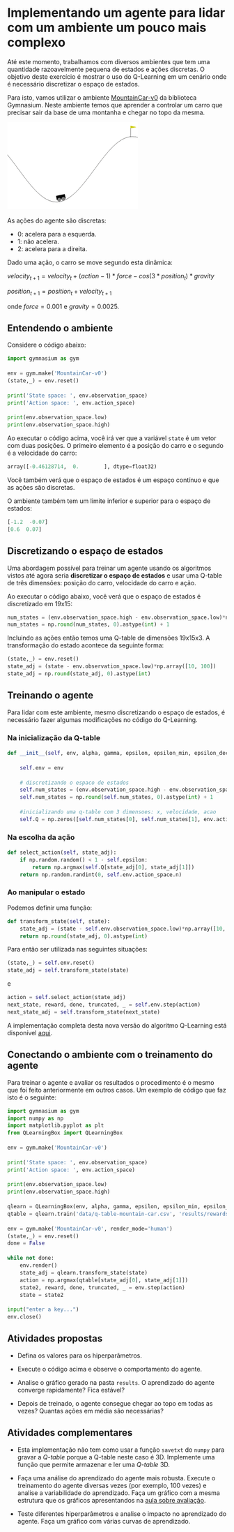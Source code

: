 # Implementando um agente para lidar com um ambiente um pouco mais complexo

Até este momento, trabalhamos com diversos ambientes que tem uma quantidade razoavelmente pequena de estados e ações discretas. O objetivo deste exercício é mostrar o uso do Q-Learning em um cenário onde é necessário discretizar o espaço de estados. 

Para isto, vamos utilizar o ambiente [MountainCar-v0](https://gymnasium.farama.org/environments/classic_control/mountain_car/) da biblioteca Gymnasium. Neste ambiente temos que aprender a controlar um carro que precisar sair da base de uma montanha e chegar no topo da mesma.

<img src="mountain_car.gif" alt="Mountain car environment" width="300"/>

As ações do agente são discretas: 

* 0: acelera para a esquerda.
* 1: não acelera.
* 2: acelera para a direita. 

Dado uma ação, o carro se move segundo esta dinâmica: 

$velocity_{t+1} = velocity_{t} + (action - 1) * force - cos(3 * position_{t}) * gravity$

$position_{t+1} = position_{t} + velocity_{t+1}$

onde $force = 0.001$ e $gravity = 0.0025$. 

## Entendendo o ambiente

Considere o código abaixo: 

```python
import gymnasium as gym

env = gym.make('MountainCar-v0')
(state,_) = env.reset()

print('State space: ', env.observation_space)
print('Action space: ', env.action_space)

print(env.observation_space.low)
print(env.observation_space.high)
```

Ao executar o código acima, você irá ver que a variável `state` é um vetor com duas posições. O primeiro elemento é a posição do carro e o segundo é a velocidade do carro: 

```python
array([-0.46128714,  0.        ], dtype=float32)
```

Você também verá que o espaço de estados é um espaço contínuo e que as ações são discretas.

O ambiente também tem um limite inferior e superior para o espaço de estados: 

```python
[-1.2  -0.07]
[0.6  0.07]
```

## Discretizando o espaço de estados

Uma abordagem possível para treinar um agente usando os algoritmos vistos até agora seria **discretizar o espaço de estados** e usar uma Q-table de três dimensões: posição do carro, velocidade do carro e ação.

Ao executar o código abaixo, você verá que o espaço de estados é discretizado em 19x15: 

```python
num_states = (env.observation_space.high - env.observation_space.low)*np.array([10, 100])
num_states = np.round(num_states, 0).astype(int) + 1
```

Incluindo as ações então temos uma Q-table de dimensões 19x15x3. A transformação do estado acontece da seguinte forma: 

```python
(state,_) = env.reset()
state_adj = (state - env.observation_space.low)*np.array([10, 100])
state_adj = np.round(state_adj, 0).astype(int)
```

## Treinando o agente

Para lidar com este ambiente, mesmo discretizando o espaço de estados, é necessário fazer algumas modificações no código do Q-Learning.

### Na inicialização da Q-table 

```python
def __init__(self, env, alpha, gamma, epsilon, epsilon_min, epsilon_dec, episodes):

    self.env = env

    # discretizando o espaco de estados
    self.num_states = (env.observation_space.high - env.observation_space.low)*np.array([10, 100])
    self.num_states = np.round(self.num_states, 0).astype(int) + 1

    #inicializando uma q-table com 3 dimensoes: x, velocidade, acao
    self.Q = np.zeros([self.num_states[0], self.num_states[1], env.action_space.n])
```

### Na escolha da ação

```python
def select_action(self, state_adj):
    if np.random.random() < 1 - self.epsilon:
        return np.argmax(self.Q[state_adj[0], state_adj[1]]) 
    return np.random.randint(0, self.env.action_space.n)
```

### Ao manipular o estado

Podemos definir uma função: 

```python
def transform_state(self, state):
    state_adj = (state - self.env.observation_space.low)*np.array([10, 100])
    return np.round(state_adj, 0).astype(int)
```

Para então ser utilizada nas seguintes situações: 

```python
(state,_) = self.env.reset()
state_adj = self.transform_state(state)
```

e 

```python
action = self.select_action(state_adj)
next_state, reward, done, truncated, _ = self.env.step(action) 
next_state_adj = self.transform_state(next_state)
```

A implementação completa desta nova versão do algoritmo Q-Learning está disponível [aqui](./src/QLearningBox.py).

## Conectando o ambiente com o treinamento do agente

Para treinar o agente e avaliar os resultados o procedimento é o mesmo que foi feito anteriormente em outros casos. Um exemplo de código que faz isto é o seguinte:  

```python
import gymnasium as gym
import numpy as np
import matplotlib.pyplot as plt
from QLearningBox import QLearningBox

env = gym.make('MountainCar-v0')

print('State space: ', env.observation_space)
print('Action space: ', env.action_space)

print(env.observation_space.low)
print(env.observation_space.high)

qlearn = QLearningBox(env, alpha, gamma, epsilon, epsilon_min, epsilon_dec, episodes)
qtable = qlearn.train('data/q-table-mountain-car.csv', 'results/rewards_MountainCar-v0')

env = gym.make('MountainCar-v0', render_mode='human')
(state,_) = env.reset()
done = False

while not done:
    env.render()
    state_adj = qlearn.transform_state(state)
    action = np.argmax(qtable[state_adj[0], state_adj[1]])
    state2, reward, done, truncated, _ = env.step(action)
    state = state2

input("enter a key...")
env.close()
```

## Atividades propostas

* Defina os valores para os hiperparâmetros.

* Execute o código acima e observe o comportamento do agente.

* Analise o gráfico gerado na pasta `results`. O aprendizado do agente converge rapidamente? Fica estável? 

* Depois de treinado, o agente consegue chegar ao topo em todas as vezes? Quantas ações em média são necessárias? 

## Atividades complementares

* Esta implementação não tem como usar a função `savetxt` do `numpy` para gravar a *Q-table* porque a Q-table neste caso é 3D. Implemente uma função que permite armazenar e ler uma *Q-table* 3D. 

* Faça uma análise do aprendizado do agente mais robusta. Execute o treinamento do agente diversas vezes (por exemplo, 100 vezes) e analise a variabilidade do aprendizado. Faça um gráfico com a mesma estrutura que os gráficos apresentandos na [aula sobre avaliação](../11_evaluation/index.md#comentários-sobre-as-entregas-new).

* Teste diferentes hiperparâmetros e analise o impacto no aprendizado do agente. Faça um gráfico com várias curvas de aprendizado. 